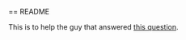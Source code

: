 == README

This is to help the guy that answered [this question](http://stackoverflow.com/questions/27865072/missing-template-on-passing-variable-to-controller-action-from-ajax).